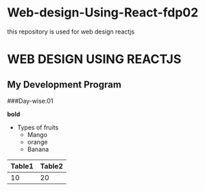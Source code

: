 # Web-design-Using-React-fdp02
this repository is used for web design reactjs

# WEB DESIGN USING REACTJS

## My Development Program

###Day-wise:01

**bold**

* Types of fruits
  * Mango
  * orange
  * Banana
  
 Table1 | Table2
 -------|--------
 10     |  20
 
  
  
